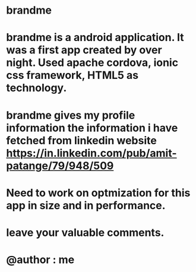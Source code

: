 # brandme
# brandme is a android application. It was a first app created by over night. Used apache cordova, ionic css framework, HTML5 as technology.
# brandme gives my profile information the information i have fetched from linkedin website https://in.linkedin.com/pub/amit-patange/79/948/509
# Need to work on optmization for this app in size and in performance.
# leave your valuable comments. 
# @author : me
